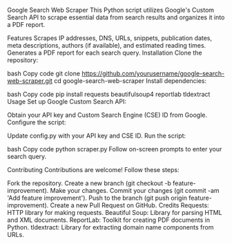 Google Search Web Scraper
This Python script utilizes Google's Custom Search API to scrape essential data from search results and organizes it into a PDF report.

Features
Scrapes IP addresses, DNS, URLs, snippets, publication dates, meta descriptions, authors (if available), and estimated reading times.
Generates a PDF report for each search query.
Installation
Clone the repository:

bash
Copy code
git clone https://github.com/yourusername/google-search-web-scraper.git
cd google-search-web-scraper
Install dependencies:

bash
Copy code
pip install requests beautifulsoup4 reportlab tldextract
Usage
Set up Google Custom Search API:

Obtain your API key and Custom Search Engine (CSE) ID from Google.
Configure the script:

Update config.py with your API key and CSE ID.
Run the script:

bash
Copy code
python scraper.py
Follow on-screen prompts to enter your search query.

Contributing
Contributions are welcome! Follow these steps:

Fork the repository.
Create a new branch (git checkout -b feature-improvement).
Make your changes.
Commit your changes (git commit -am 'Add feature improvement').
Push to the branch (git push origin feature-improvement).
Create a new Pull Request on GitHub.
Credits
Requests: HTTP library for making requests.
Beautiful Soup: Library for parsing HTML and XML documents.
ReportLab: Toolkit for creating PDF documents in Python.
tldextract: Library for extracting domain name components from URLs.
